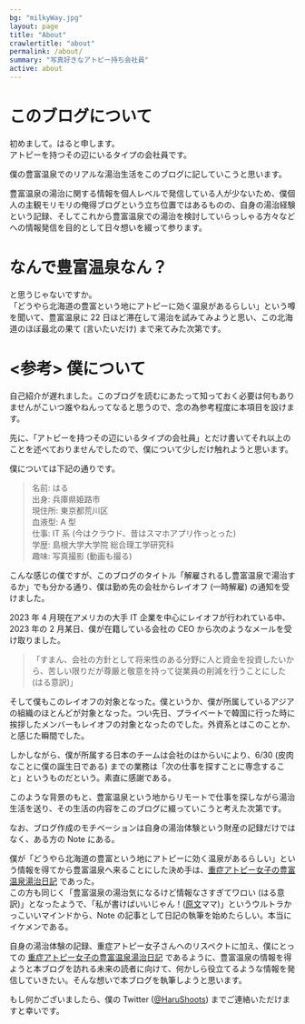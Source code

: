 ```yaml
---
bg: "milkyWay.jpg"
layout: page
title: "About"
crawlertitle: "about"
permalink: /about/
summary: "写真好きなアトピー持ち会社員"
active: about
---
```


# このブログについて

初めまして。はると申します。
<br>
アトピーを持つその辺にいるタイプの会社員です。

僕の豊富温泉でのリアルな湯治生活をこのブログに記していこうと思います。

豊富温泉の湯治に関する情報を個人レベルで発信している人が少ないため、僕個人の主観モリモリの俺得ブログという立ち位置ではあるものの、自身の湯治経験という記録、そしてこれから豊富温泉での湯治を検討していらっしゃる方々などへの情報発信を目的として日々想いを綴って参ります。

# なんで豊富温泉なん？

と思うじゃないですか。
<br>
「どうやら北海道の豊富という地にアトピーに効く温泉があるらしい」という噂を聞いて、豊富温泉に 22 日ほど滞在して湯治を試みてみようと思い、この北海道のほぼ最北の果て (言いたいだけ) まで来てみた次第です。

# <参考> 僕について

自己紹介が遅れました。このブログを読むにあたって知っておく必要は何もありませんがこいつ誰やねんってなると思うので、念の為参考程度に本項目を設けます。

先に、「アトピーを持つその辺にいるタイプの会社員」とだけ書いてそれ以上のことを述べておりませんでしたので、僕について少しだけ触れようと思います。

僕については下記の通りです。
> 名前: はる <br>
出身: 兵庫県姫路市 <br>
現住所: 東京都荒川区 <br>
血液型: A 型 <br>
仕事: IT 系 (今はクラウド、昔はスマホアプリ作っとった) <br>
学歴: 島根大学大学院 総合理工学研究科 <br>
趣味: 写真撮影 (動画も撮る) <br>


こんな感じの僕ですが、このブログのタイトル「解雇されるし豊富温泉で湯治するか」でも分かる通り、僕は勤め先の会社からレイオフ (一時解雇) の通知を受けました。

2023 年 4 月現在アメリカの大手 IT 企業を中心にレイオフが行われている中、2023 年の 2 月某日、僕が在籍している会社の CEO から次のようなメールを受け取りました。

>「すまん、会社の方針として将来性のある分野に人と資金を投資したいから、苦しい限りだが尊厳と敬意を持って従業員の削減を行うことにした (はる意訳)」

そして僕もこのレイオフの対象となった。僕というか、僕が所属しているアジアの組織のほとんどが対象となった。つい先日、プライベートで韓国に行った時に挨拶したメンバーもレイオフの対象となったのでした。外資系とはこのことか、と感じた瞬間でした。

しかしながら、僕が所属する日本のチームは会社のはからいにより、6/30 (皮肉なことに僕の誕生日である) までの業務は「次の仕事を探すことに専念すること」というものだという。素直に感謝である。

このような背景のもと、豊富温泉という地からリモートで仕事を探しながら湯治生活を送り、その生活の内容をこのブログに綴っていこうと考えた次第です。

なお、ブログ作成のモチベーションは自身の湯治体験という財産の記録だけではなく、ある方の Note にある。

僕が「どうやら北海道の豊富という地にアトピーに効く温泉があるらしい」という情報を得てから豊富温泉へ来ることにした決め手は、[重症アトピー女子の豊富温泉湯治日記](https://note.com/atopicgirl) であった。
<br>
この方も同じく「豊富温泉の湯治気になるけど情報なさすぎてワロい (はる意訳)」となったようで、「私が書けばいいじゃん！([原文](https://note.com/atopicgirl/n/n5a4b1ab3eb42)ママ)」というウルトラかっこいいマインドから、Note の記事として日記の執筆を始めたらしい。本当にイケメンである。

自身の湯治体験の記録、重症アトピー女子さんへのリスペクトに加え、僕にとっての [重症アトピー女子の豊富温泉湯治日記](https://note.com/atopicgirl) であるように、豊富温泉の情報を得ようと本ブログを訪れる未来の読者に向けて、何かしら役立てるような情報を発信していきたい。そんな想いで本ブログを執筆しようと思います。

もし何かございましたら、僕の Twitter ([@HaruShoots](https://twitter.com/HaruShoots)) までご連絡いただけますと幸いです。
